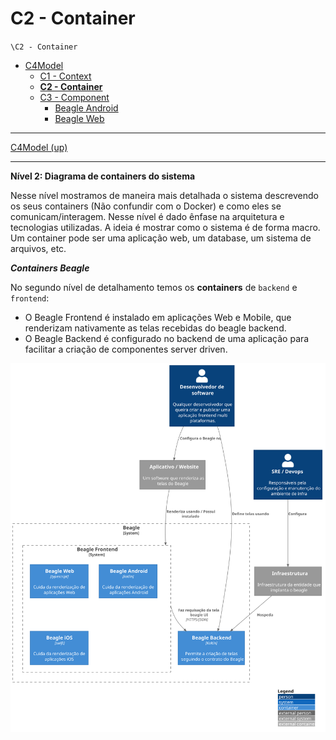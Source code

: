 # C2 - Container

`\C2 - Container`

* [C4Model](/docs/README.md)
  * [C1 -  Context](/docs/C1%20-%20%20Context/README.md)
  * [**C2 - Container**](/docs/C2%20-%20Container/README.md)
  * [C3 -  Component](/docs/C3%20-%20%20Component/README.md)
    * [Beagle Android](/docs/C3%20-%20%20Component/Beagle%20Android/README.md)
    * [Beagle Web](/docs/C3%20-%20%20Component/Beagle%20Web/README.md)

---

[C4Model (up)](/docs/README.md)

---

**Nível 2: Diagrama de containers do sistema**

Nesse nível mostramos de maneira mais detalhada o sistema descrevendo os seus containers (Não confundir com o Docker) e como eles se comunicam/interagem. Nesse nível é dado ênfase na arquitetura e tecnologias utilizadas. A ideia é mostrar como o sistema é de forma macro. Um container pode ser uma aplicação web, um database, um sistema de arquivos, etc.


***Containers Beagle***

No segundo nível de detalhamento temos os **containers** de `backend` e `frontend`:

* O Beagle Frontend é instalado em aplicações Web e Mobile, que renderizam nativamente as telas recebidas do beagle backend.
* O Beagle Backend é configurado no backend de uma aplicação para facilitar a criação de componentes server driven.



![diagram](c2.svg)